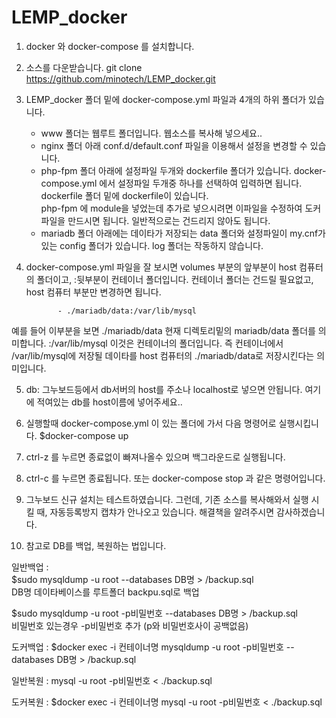 # LEMP_docker

1. docker 와 docker-compose 를 설치합니다.

2. 소스를 다운받습니다. git clone https://github.com/minotech/LEMP_docker.git 

3. LEMP_docker 폴더 밑에 docker-compose.yml 파일과 4개의 하위 폴더가 있습니다.

   - www 폴더는 웹루트 폴더입니다. 웹소스를 복사해 넣으세요..
   - nginx 폴더 아래 conf.d/default.conf 파일을 이용해서 설정을 변경할 수 있습니다. 
   - php-fpm 폴더 아래에 설정파일 두개와 dockerfile 폴더가 있습니다. 
     docker-compose.yml 에서 설정파일 두개중 하나를 선택하여 입력하면 됩니다.
     dockerfile 폴더 밑에 dockerfile이 있습니다.  
     php-fpm 에 module을 넣었는데 추가로 넣으시려면 이파일을 수정하여 도커파일을 만드시면 됩니다. 일반적으로는 건드리지 않아도 됩니다.
   - mariadb 폴더 아래에는 데이타가 저장되는 data 폴더와 설정파일이 my.cnf가 있는 config 폴더가 있습니다.
     log 폴더는 작동하지 않습니다.
     
4. docker-compose.yml 파일을 잘 보시면 volumes 부분의 앞부분이 host 컴퓨터의 폴더이고, :뒷부분이 컨테이너 폴더입니다.
   컨테이너 폴더는 건드릴 필요없고, host 컴퓨터 부분만 변경하면 됩니다. 

  
              - ./mariadb/data:/var/lib/mysql
              
  예를 들어 이부분을 보면 ./mariadb/data 현재 디렉토리밑의 mariadb/data 폴더를 의미합니다. 
  :/var/lib/mysql 이것은 컨테이너의 폴더입니다.
  즉 컨테이너에서 /var/lib/mysql에 저장될 데이타를 
  host 컴퓨터의 ./mariadb/data로 저장시킨다는 의미입니다.
  
5. db: 그누보드등에서 db서버의 host를 주소나 localhost로 넣으면 안됩니다. 여기에 적여있는 db를 host이름에 넣어주세요..

6. 실행할때 docker-compose.yml 이 있는 폴더에 가서 다음 명령어로 실행시킵니다.
    $docker-compose up 

7. ctrl-z 를 누르면 종료없이 빠져나올수 있으며 백그라운드로 실행됩니다.

8. ctrl-c 를 누르면 종료됩니다. 또는 docker-compose stop 과 같은 명령어입니다.

9. 그누보드 신규 설치는 테스트하였습니다. 그런데, 기존 소스를 복사해와서 실행 시킬 때, 
   자동등록방지 캡챠가 안나오고 있습니다. 해결책을 알려주시면 감사하겠습니다.
   
   
10. 참고로 DB를 백업, 복원하는 법입니다.

   일반백업 :    
   $sudo mysqldump -u root --databases DB명 > /backup.sql      
   DB명 데이타베이스를 루트폴더 backpu.sql로 백업 
   
   $sudo mysqldump -u root -p비밀번호 --databases DB명 > /backup.sql   
   비밀번호 있는경우 -p비밀번호 추가 (p와 비밀번호사이 공백없음)

   도커백업 : 
   $docker exec -i 컨테이너명  mysqldump -u root -p비밀번호  --databases DB명 > /backup.sql 
   
   일반복원 : 
   mysql -u root -p비밀번호  < ./backup.sql
   
   도커복원 : 
   $docker exec -i 컨테이너명  mysql -u root -p비밀번호  < ./backup.sql
